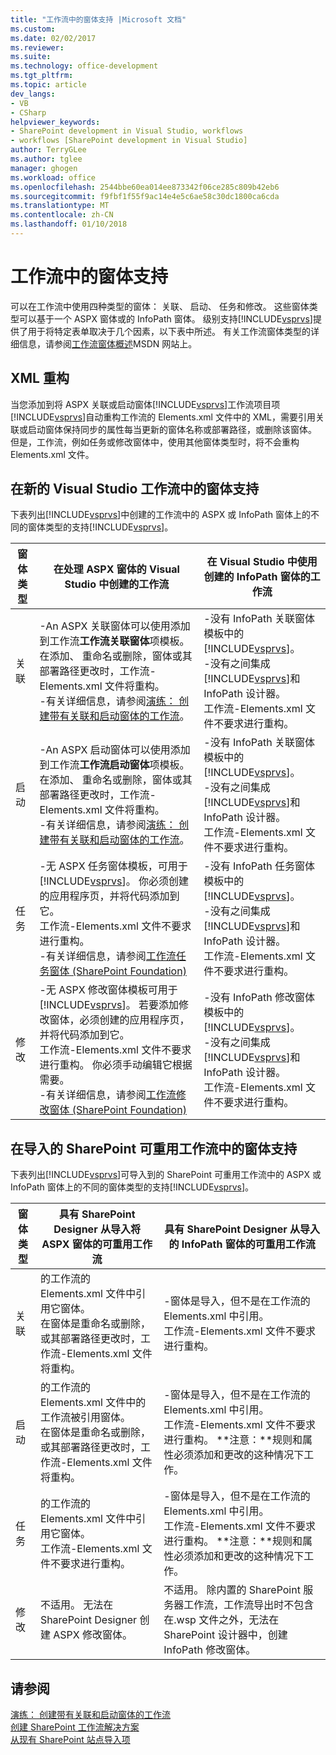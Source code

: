 ```yaml
---
title: "工作流中的窗体支持 |Microsoft 文档"
ms.custom: 
ms.date: 02/02/2017
ms.reviewer: 
ms.suite: 
ms.technology: office-development
ms.tgt_pltfrm: 
ms.topic: article
dev_langs:
- VB
- CSharp
helpviewer_keywords:
- SharePoint development in Visual Studio, workflows
- workflows [SharePoint development in Visual Studio]
author: TerryGLee
ms.author: tglee
manager: ghogen
ms.workload: office
ms.openlocfilehash: 2544bbe60ea014ee873342f06ce285c809b42eb6
ms.sourcegitcommit: f9fbf1f55f9ac14e4e5c6ae58c30dc1800ca6cda
ms.translationtype: MT
ms.contentlocale: zh-CN
ms.lasthandoff: 01/10/2018
---
```

# <a name="form-support-in-workflows"></a>工作流中的窗体支持
  可以在工作流中使用四种类型的窗体： 关联、 启动、 任务和修改。 这些窗体类型可以基于一个 ASPX 窗体或的 InfoPath 窗体。 级别支持[!INCLUDE[vsprvs](../sharepoint/includes/vsprvs-md.md)]提供了用于将特定表单取决于几个因素，以下表中所述。 有关工作流窗体类型的详细信息，请参阅[工作流窗体概述](http://go.microsoft.com/fwlink/?LinkId=185228)MSDN 网站上。  
  
## <a name="xml-refactoring"></a>XML 重构  
 当您添加到将 ASPX 关联或启动窗体[!INCLUDE[vsprvs](../sharepoint/includes/vsprvs-md.md)]工作流项目项[!INCLUDE[vsprvs](../sharepoint/includes/vsprvs-md.md)]自动重构工作流的 Elements.xml 文件中的 XML，需要引用关联或启动窗体保持同步的属性每当更新的窗体名称或部署路径，或删除该窗体。 但是，工作流，例如任务或修改窗体中，使用其他窗体类型时，将不会重构 Elements.xml 文件。  
  
## <a name="form-support-in-new-visual-studio-workflows"></a>在新的 Visual Studio 工作流中的窗体支持  
 下表列出[!INCLUDE[vsprvs](../sharepoint/includes/vsprvs-md.md)]中创建的工作流中的 ASPX 或 InfoPath 窗体上的不同的窗体类型的支持[!INCLUDE[vsprvs](../sharepoint/includes/vsprvs-md.md)]。  
  
|窗体类型|在处理 ASPX 窗体的 Visual Studio 中创建的工作流|在 Visual Studio 中使用创建的 InfoPath 窗体的工作流|  
|---------------|---------------------------------------------------------|-----------------------------------------------------------------|  
|关联|-An ASPX 关联窗体可以使用添加到工作流**工作流关联窗体**项模板。<br />在添加、 重命名或删除，窗体或其部署路径更改时，工作流-Elements.xml 文件将重构。<br />-有关详细信息，请参阅[演练： 创建带有关联和启动窗体的工作流](../sharepoint/walkthrough-creating-a-workflow-with-association-and-initiation-forms.md)。|-没有 InfoPath 关联窗体模板中的[!INCLUDE[vsprvs](../sharepoint/includes/vsprvs-md.md)]。<br />-没有之间集成[!INCLUDE[vsprvs](../sharepoint/includes/vsprvs-md.md)]和 InfoPath 设计器。<br />工作流-Elements.xml 文件不要求进行重构。|  
|启动|-An ASPX 启动窗体可以使用添加到工作流**工作流启动窗体**项模板。<br />在添加、 重命名或删除，窗体或其部署路径更改时，工作流-Elements.xml 文件将重构。<br />-有关详细信息，请参阅[演练： 创建带有关联和启动窗体的工作流](../sharepoint/walkthrough-creating-a-workflow-with-association-and-initiation-forms.md)。|-没有 InfoPath 关联窗体模板中的[!INCLUDE[vsprvs](../sharepoint/includes/vsprvs-md.md)]。<br />-没有之间集成[!INCLUDE[vsprvs](../sharepoint/includes/vsprvs-md.md)]和 InfoPath 设计器。<br />工作流-Elements.xml 文件不要求进行重构。|  
|任务|-无 ASPX 任务窗体模板，可用于[!INCLUDE[vsprvs](../sharepoint/includes/vsprvs-md.md)]。 你必须创建的应用程序页，并将代码添加到它。<br />工作流-Elements.xml 文件不要求进行重构。<br />-有关详细信息，请参阅[工作流任务窗体 (SharePoint Foundation)](http://go.microsoft.com/fwlink/?LinkId=187674)|-没有 InfoPath 任务窗体模板中的[!INCLUDE[vsprvs](../sharepoint/includes/vsprvs-md.md)]。<br />-没有之间集成[!INCLUDE[vsprvs](../sharepoint/includes/vsprvs-md.md)]和 InfoPath 设计器。<br />工作流-Elements.xml 文件不要求进行重构。|  
|修改|-无 ASPX 修改窗体模板可用于[!INCLUDE[vsprvs](../sharepoint/includes/vsprvs-md.md)]。 若要添加修改窗体，必须创建的应用程序页，并将代码添加到它。<br />工作流-Elements.xml 文件不要求进行重构。 你必须手动编辑它根据需要。<br />-有关详细信息，请参阅[工作流修改窗体 (SharePoint Foundation)](http://go.microsoft.com/fwlink/?LinkId=187675)|-没有 InfoPath 修改窗体模板中的[!INCLUDE[vsprvs](../sharepoint/includes/vsprvs-md.md)]。<br />-没有之间集成[!INCLUDE[vsprvs](../sharepoint/includes/vsprvs-md.md)]和 InfoPath 设计器。<br />工作流-Elements.xml 文件不要求进行重构。|  
  
## <a name="form-support-in-imported-sharepoint-reusable-workflows"></a>在导入的 SharePoint 可重用工作流中的窗体支持  
 下表列出[!INCLUDE[vsprvs](../sharepoint/includes/vsprvs-md.md)]可导入到的 SharePoint 可重用工作流中的 ASPX 或 InfoPath 窗体上的不同的窗体类型的支持[!INCLUDE[vsprvs](../sharepoint/includes/vsprvs-md.md)]。  
  
|窗体类型|具有 SharePoint Designer 从导入将 ASPX 窗体的可重用工作流|具有 SharePoint Designer 从导入的 InfoPath 窗体的可重用工作流|  
|---------------|-------------------------------------------------------------------------------|-----------------------------------------------------------------------------------|  
|关联|的工作流的 Elements.xml 文件中引用它窗体。<br />在窗体是重命名或删除，或其部署路径更改时，工作流-Elements.xml 文件将重构。|-窗体是导入，但不是在工作流的 Elements.xml 中引用。<br />工作流-Elements.xml 文件不要求进行重构。|  
|启动|的工作流的 Elements.xml 文件中的工作流被引用窗体。<br />在窗体是重命名或删除，或其部署路径更改时，工作流-Elements.xml 文件将重构。|-窗体是导入，但不是在工作流的 Elements.xml 中引用。<br />工作流-Elements.xml 文件不要求进行重构。 **注意：**规则和属性必须添加和更改的这种情况下工作。|  
|任务|的工作流的 Elements.xml 文件中引用它窗体。<br />工作流-Elements.xml 文件不要求进行重构。|-窗体是导入，但不是在工作流的 Elements.xml 中引用。<br />工作流-Elements.xml 文件不要求进行重构。 **注意：**规则和属性必须添加和更改的这种情况下工作。|  
|修改|不适用。 无法在 SharePoint Designer 创建 ASPX 修改窗体。|不适用。 除内置的 SharePoint 服务器工作流，工作流导出时不包含在.wsp 文件之外，无法在 SharePoint 设计器中，创建 InfoPath 修改窗体。|  
  
## <a name="see-also"></a>请参阅  
 [演练： 创建带有关联和启动窗体的工作流](../sharepoint/walkthrough-creating-a-workflow-with-association-and-initiation-forms.md)   
 [创建 SharePoint 工作流解决方案](../sharepoint/creating-sharepoint-workflow-solutions.md)   
 [从现有 SharePoint 站点导入项](../sharepoint/importing-items-from-an-existing-sharepoint-site.md)  
  
  